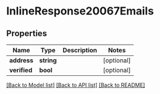 # InlineResponse20067Emails

## Properties
Name | Type | Description | Notes
------------ | ------------- | ------------- | -------------
**address** | **string** |  | [optional] 
**verified** | **bool** |  | [optional] 

[[Back to Model list]](../../README.md#documentation-for-models) [[Back to API list]](../../README.md#documentation-for-api-endpoints) [[Back to README]](../../README.md)

